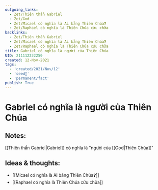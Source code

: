 ```yaml
---
outgoing_links:
  - Zet/Thiên thần Gabriel
  - Zet/God
  - Zet/Micael có nghĩa là Ai bằng Thiên Chúa❓
  - Zet/Raphael có nghĩa là Thiên Chúa cứu chữa
backlinks:
  - Zet/Thiên thần Gabriel
  - Zet/Micael có nghĩa là Ai bằng Thiên Chúa❓
  - Zet/Raphael có nghĩa là Thiên Chúa cứu chữa
title: Gabriel có nghĩa là người của Thiên Chúa
UID: 211112232250
created: 12-Nov-2021
tags:
  - 'created/2021/Nov/12'
  - 'seed🥜'
  - 'permanent/fact'
publish: True
---
```

# Gabriel có nghĩa là người của Thiên Chúa

## Notes:
[[Thiên thần Gabriel|Gabriel]] có nghĩa là "người của [[God|Thiên Chúa]]"

## Ideas & thoughts:
- [[Micael có nghĩa là Ai bằng Thiên Chúa❓]]
- [[Raphael có nghĩa là Thiên Chúa cứu chữa]]

